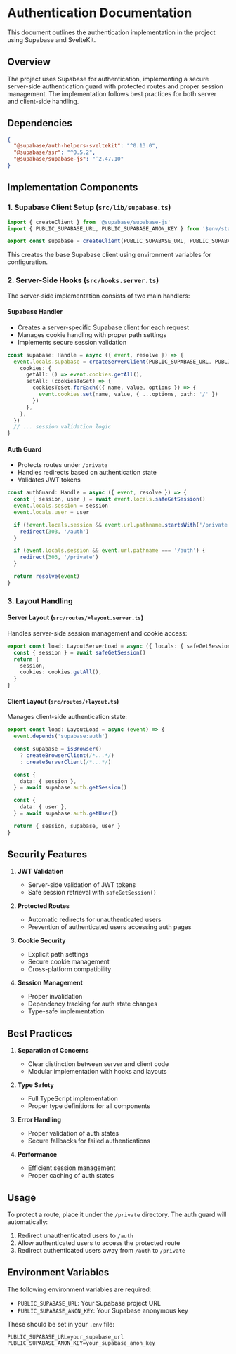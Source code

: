 # Authentication Documentation

This document outlines the authentication implementation in the project using Supabase and SvelteKit.

## Overview

The project uses Supabase for authentication, implementing a secure server-side authentication guard with protected routes and proper session management. The implementation follows best practices for both server and client-side handling.

## Dependencies

```json
{
  "@supabase/auth-helpers-sveltekit": "^0.13.0",
  "@supabase/ssr": "^0.5.2",
  "@supabase/supabase-js": "^2.47.10"
}
```

## Implementation Components

### 1. Supabase Client Setup (`src/lib/supabase.ts`)

```typescript
import { createClient } from '@supabase/supabase-js'
import { PUBLIC_SUPABASE_URL, PUBLIC_SUPABASE_ANON_KEY } from '$env/static/public'

export const supabase = createClient(PUBLIC_SUPABASE_URL, PUBLIC_SUPABASE_ANON_KEY)
```

This creates the base Supabase client using environment variables for configuration.

### 2. Server-Side Hooks (`src/hooks.server.ts`)

The server-side implementation consists of two main handlers:

#### Supabase Handler
- Creates a server-specific Supabase client for each request
- Manages cookie handling with proper path settings
- Implements secure session validation

```typescript
const supabase: Handle = async ({ event, resolve }) => {
  event.locals.supabase = createServerClient(PUBLIC_SUPABASE_URL, PUBLIC_SUPABASE_ANON_KEY, {
    cookies: {
      getAll: () => event.cookies.getAll(),
      setAll: (cookiesToSet) => {
        cookiesToSet.forEach(({ name, value, options }) => {
          event.cookies.set(name, value, { ...options, path: '/' })
        })
      },
    },
  })
  // ... session validation logic
}
```

#### Auth Guard
- Protects routes under `/private`
- Handles redirects based on authentication state
- Validates JWT tokens

```typescript
const authGuard: Handle = async ({ event, resolve }) => {
  const { session, user } = await event.locals.safeGetSession()
  event.locals.session = session
  event.locals.user = user

  if (!event.locals.session && event.url.pathname.startsWith('/private')) {
    redirect(303, '/auth')
  }

  if (event.locals.session && event.url.pathname === '/auth') {
    redirect(303, '/private')
  }

  return resolve(event)
}
```

### 3. Layout Handling

#### Server Layout (`src/routes/+layout.server.ts`)
Handles server-side session management and cookie access:

```typescript
export const load: LayoutServerLoad = async ({ locals: { safeGetSession }, cookies }) => {
  const { session } = await safeGetSession()
  return {
    session,
    cookies: cookies.getAll(),
  }
}
```

#### Client Layout (`src/routes/+layout.ts`)
Manages client-side authentication state:

```typescript
export const load: LayoutLoad = async (event) => {
  event.depends('supabase:auth')

  const supabase = isBrowser()
    ? createBrowserClient(/*...*/)
    : createServerClient(/*...*/)

  const {
    data: { session },
  } = await supabase.auth.getSession()

  const {
    data: { user },
  } = await supabase.auth.getUser()

  return { session, supabase, user }
}
```

## Security Features

1. **JWT Validation**
   - Server-side validation of JWT tokens
   - Safe session retrieval with `safeGetSession()`

2. **Protected Routes**
   - Automatic redirects for unauthenticated users
   - Prevention of authenticated users accessing auth pages

3. **Cookie Security**
   - Explicit path settings
   - Secure cookie management
   - Cross-platform compatibility

4. **Session Management**
   - Proper invalidation
   - Dependency tracking for auth state changes
   - Type-safe implementation

## Best Practices

1. **Separation of Concerns**
   - Clear distinction between server and client code
   - Modular implementation with hooks and layouts

2. **Type Safety**
   - Full TypeScript implementation
   - Proper type definitions for all components

3. **Error Handling**
   - Proper validation of auth states
   - Secure fallbacks for failed authentications

4. **Performance**
   - Efficient session management
   - Proper caching of auth states

## Usage

To protect a route, place it under the `/private` directory. The auth guard will automatically:
1. Redirect unauthenticated users to `/auth`
2. Allow authenticated users to access the protected route
3. Redirect authenticated users away from `/auth` to `/private`

## Environment Variables

The following environment variables are required:
- `PUBLIC_SUPABASE_URL`: Your Supabase project URL
- `PUBLIC_SUPABASE_ANON_KEY`: Your Supabase anonymous key

These should be set in your `.env` file:

```env
PUBLIC_SUPABASE_URL=your_supabase_url
PUBLIC_SUPABASE_ANON_KEY=your_supabase_anon_key
```
